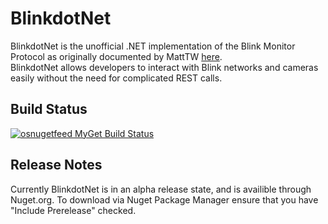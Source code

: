 
# BlinkdotNet

BlinkdotNet is the unofficial .NET implementation of the Blink Monitor Protocol as originally documented by MattTW [here](https://github.com/MattTW/BlinkMonitorProtocol).  
BlinkdotNet allows developers to interact with Blink networks and cameras easily without the need for complicated REST calls.
 
## Build Status

[![osnugetfeed MyGet Build Status](https://www.myget.org/BuildSource/Badge/osnugetfeed?identifier=6826aec3-c62d-45d5-8eb8-a56cbe0a1fb4)](https://www.myget.org/)

## Release Notes

Currently BlinkdotNet is in an alpha release state, and is availible through Nuget.org.  To download via Nuget Package Manager ensure that you have "Include Prerelease" checked.